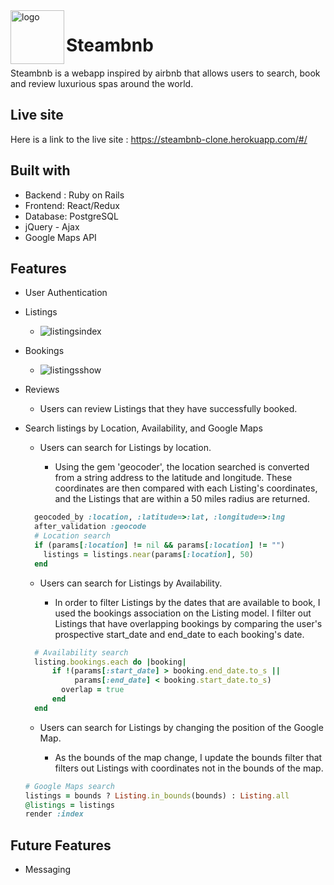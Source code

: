 <a href="https://steambnb-clone.herokuapp.com/#/">
  <img src="https://vignette1.wikia.nocookie.net/clubpenguin/images/a/a7/Water_Droplet_Pin.PNG/revision/latest?cb=20150314141114" title="logo" align="left" height="86" />
</a>

Steambnb
========
Steambnb is a webapp inspired by airbnb that allows users to search, book and review luxurious spas around the world.

## Live site
Here is a link to the live site : https://steambnb-clone.herokuapp.com/#/

## Built with
  * Backend : Ruby on Rails
  * Frontend: React/Redux
  * Database: PostgreSQL
  * jQuery - Ajax
  * Google Maps API

## Features
  * User Authentication
  * Listings     
    * ![listingsindex](https://user-images.githubusercontent.com/12862833/32382526-e0338fae-c08b-11e7-9b3c-8633350cfa2e.png)
  * Bookings
    * ![listingsshow](https://user-images.githubusercontent.com/12862833/32382593-129a1260-c08c-11e7-8d3f-6cce6ee0c7f2.png)
  * Reviews
    * Users can review Listings that they have successfully booked.
  * Search listings by Location, Availability, and Google Maps

    * Users can search for Listings by location.

        * Using the gem 'geocoder', the location searched is converted from a string address to the latitude and longitude. These coordinates are then compared with each Listing's coordinates, and the Listings that are within a 50 miles radius are returned.
    ```ruby
      geocoded_by :location, :latitude=>:lat, :longitude=>:lng
      after_validation :geocode
      # Location search
      if (params[:location] != nil && params[:location] != "")
        listings = listings.near(params[:location], 50)
      end
    ```
    * Users can search for Listings by Availability.

      * In order to filter Listings by the dates that are available to book, I used the bookings association on the Listing model. I filter out Listings that have overlapping bookings by comparing the user's prospective start_date and end_date to each booking's date.
    ```ruby
      # Availability search
      listing.bookings.each do |booking|
          if !(params[:start_date] > booking.end_date.to_s ||
               params[:end_date] < booking.start_date.to_s)
            overlap = true
          end
      end
    ```

    * Users can search for Listings by changing the position of the Google Map.

      * As the bounds of the map change, I update the bounds filter that filters out Listings with coordinates not in the bounds of the map.
    ```ruby
    # Google Maps search
    listings = bounds ? Listing.in_bounds(bounds) : Listing.all
    @listings = listings
    render :index
    ```

## Future Features
  * Messaging
